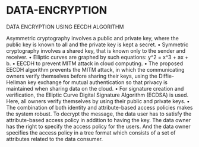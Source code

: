 # DATA-ENCRYPTION
DATA ENCRYPTION USING EECDH ALGORITHM

Asymmetric cryptography involves a public and private key, where the public key is known to all and the private key is kept a secret.
• Symmetric cryptography involves a shared key, that is known only to the sender and receiver.
• Elliptic curves are graphed by such equations: y^2 = x^3 + ax + b.
• EECDH to prevent MITM attack in cloud computing.
• The proposed EECDH algorithm prevents the MITM attack, in which the communicating owners verify themselves before sharing their keys, using the Diffie-Hellman key exchange for mutual authentication so that privacy is maintained when sharing data on the cloud.
• For signature creation and verification, the Elliptic Curve Digital Signature Algorithm (ECDSA) is used. Here, all owners verify themselves by using their public and private keys.
• The combination of both identity and attribute-based access policies makes the system robust. To decrypt the message, the data user has to satisfy the attribute-based access policy in addition to having the key. 
The data owner has the right to specify the access policy for the users. And the data owner specifies the access policy in a tree format which consists of a set of attributes related to the data consumer.
